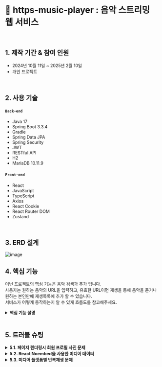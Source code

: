 # :pushpin: https-music-player : 음악 스트리밍 웹 서비스

</br>

## 1. 제작 기간 & 참여 인원
- 2024년 10월 11일 ~ 2025년 2월 10일
- 개인 프로젝트

</br>

## 2. 사용 기술
#### `Back-end`
  - Java 17
  - Spring Boot 3.3.4
  - Gradle
  - Spring Data JPA
  - Spring Security
  - JWT
  - RESTful API
  - H2
  - MariaDB 10.11.9
#### `Front-end`
  - React
  - JavaScript
  - TypeScript
  - Axios
  - React Cookie
  - React Router DOM
  - Zustand


</br>

## 3. ERD 설계

![image](https://github.com/user-attachments/assets/8cd6a3db-e5a0-41a6-b563-507eaea6d5d8)


## 4. 핵심 기능
이번 프로젝트의 핵심 기능은 음악 검색과 추가 입니다.</br>
사용자는 원하는 음악의 URL을 입력하고, 유효한 URL이면 재생을 통해 음악을 듣거나 원하는 본인만에 재생목록에 추가 할 수 있습니다.</br>
서비스가 어떻게 동작하는지 알 수 있게 흐름도를 참고해주세요.</br>


<details>
<summary><b>핵심 기능 설명</b></summary>
<div markdown="1">

### 4.1. 전체 흐름
![](https://github.com/ParkHanGyu/https-music-player/blob/master/assets/basic_flow.PNG?raw=true)

</br>


### 4.2. 사용자 요청
<details>
<summary><b>URL 정규식 체크</b></summary>
  
![](https://github.com/ParkHanGyu/https-music-player/blob/master/assets/1_videoSearch.png?raw=true)
  - React로 렌더링된 화면에서 사용자가 검색을 시도한 URL이 Youtube인지, SoundCloud인지 정규식으로 확인합니다.
  - URL이 Youtube 또는 SoundCloud인 경우 이후 Noembed을 사용해서 노래 정보를 받아와야 하기 때문에 Noembed에서 사용하는 형식에 맞게 URL을 정규화 시켜줍니다.
  - 정규화 시켜준 URL을 다른 컴포넌트에서 사용 할 수 있게 Zustand를 사용해 정규화한 URL를 set해줍니다.
  - Youtube 또는 SoundCloud 아닌 URL인 경우, 에러 메세지를 띄웁니다.

</br>
</details>


<details>
<summary><b>Noembed를 사용한 음악 정보 얻어오기</b></summary>

![](https://github.com/ParkHanGyu/https-music-player/blob/master/assets/2_setMusicInfo.png?raw=true)
  - useState를 사용해 infoData라는 상태를 관리합니다.
  - SoundCloud일 경우 제목에 포함된 불필요한 "by"(아티스트명)를 제거합니다.
  - setMusicInfo(url)을 호출하면 해당 URL의 미디어 정보를 가져와 infoData에 저장합니다.
  - 데이터를 가져올 때 noembed API를 이용하여 URL의 미디어 정보를 가져옵니다.
  - 실패하면 resetInfoData()를 호출해 기본값으로 초기화합니다.
  


</details>

<details>
<summary><b>Axios 비동기 요청</b></summary>
  
![](https://github.com/ParkHanGyu/https-music-player/blob/master/assets/3-2_API_playlistAddMusicRequest.png?raw=true)
  - Noembed를 통해 가져온 미디어 데이터를 비동기로 POST 요청해줍니다.
  - 이때 POST 요청으로 같이 보내줄 데이터는 미디어 데이터들을 담아둔 requestBody와 보안과 사용자를 구별하기 위해 accessToken을 포함해 서버로 보내줍니다.
  - 성공 시 응답 데이터 반환, 실패 시 에러 응답을 반환 해줍니다.
</details>


</br>


### 4.3. JWT Authentication Filter
<details>
<summary><b>유효한 JWT토큰인지 확인</b></summary>
  
![](https://github.com/ParkHanGyu/https-music-player/blob/master/assets/4_JWT_doFilterInternal.png?raw=true)
  - parseBearerToken() 메서드를 사용해 토큰이 올바른 형태인지 확인합니다. (parseBearerToken() 메서드에 대한 내용은 아래 "JWT 토큰 추출" 참고)
  - 정상적인 형태의 토큰이면 parseBearerToken() 메서드의 return 값으로 추출한 토큰값을 받습니다.
  - 추출한 토큰의 정보를 Spring Security가 알 수 있도록 UsernamePasswordAuthenticationToken을 생성해서 SecurityContext에 저장합니다.
    
</details>



<details>
<summary><b>JWT 토큰 추출(parseBearerToken메서드)</b></summary>
  
![](https://github.com/ParkHanGyu/https-music-player/blob/master/assets/5_JWT_parseBearerToken.png?raw=true)
 - 클라이언트에서 보낸 HTTP 요청 헤더에서 "Authorization" 필드가 존재하는지 확인합니다.
 - "Authorization" 필드가 존재하지 않는다면, parseBearerToken 메서드를 호출한곳에 null을 반환합니다.
 - "Authorization" 필드가 존재하는 경우, 해당 값이 "Bearer "로 시작하는지 확인합니다.
 - "Bearer "로 시작하지 않는다면 parseBearerToken 메서드를 호출한곳에 null을 반환합니다.
 - "Bearer "로 시작하는 경우, "Bearer " 이후의 문자열(토큰 값)만 추출하여 반환합니다. 
  
</details>

</br>

### 4.4. Controller
<details>
<summary><b>음악 추가 Controller</b></summary> 
  
![](https://github.com/ParkHanGyu/https-music-player/blob/master/assets/6-2_controller_addPlaylistToMusic.png?raw=true)
  
  - **요청 처리** 
    - Controller에서는 Spring Security가 허용한 요청을 받고 Service 계층으로 전달합니다.


  - **결과 응답** 
    - Service 계층에서 처리된 결과를 받아 MusicResponse 형태의 응답값을 클라이언트에 반환해줍니다.
    - 여기서 MusicResponse는 성공/실패의 여부를 알 수 있는 code와 message를 담고 있습니다.

</details>

</br>


### 4.5. Service(Service interface 기능 모음)
<details>
<summary><b>음악 추가 Service interface</b></summary> 
  
![](https://github.com/ParkHanGyu/https-music-player/blob/master/assets/7-2_addPlayListToMusic_service_interface.png?raw=true)

 - service interface는 비즈니스 로직을 처리하는 서비스 계층의 인터페이스입니다.
 - 기능을 정의하는 역할을 하며, 실제 기능 구현은 serviceImpl클래스에서 수행됩니다.
</details>

</br>


### 4.6. Service implement(Service 구현체)
<details>
<summary><b>재생목록 생성 Service 기능 구현</b></summary> 

  - 클라이언트에서 받아온 데이터를 파싱합니다.
  - 추가할 음악이 중복인지 체크합니다.
  - 중복이라면 MusicResponse 형태의 응답값인 MusicResponse.existingMusic()을 반환합니다.
  - 추가하려는 음악의 재생목록이 존재하는지 확인하고 존재하다면 해당 재생목록의 리스트를 가져옵니다.
  - 존재하지 않다면 클라이언트에 400 Bad Request 응답을 반환해줍니다.
  - 가져온 음악 리스트에 추가하려는 음악을 포함하여 재생순서를 계산해 할당해줍니다.
  - 재생순서를 할당해주고 데이터베이스에 저장해줍니다.
![](https://github.com/ParkHanGyu/https-music-player/blob/master/assets/8-2_addPlayListToMusic_service_impl.png?raw=true)
</details>


</br>


### 4.7. Repository
<details>
<summary><b>재생목록 생성 Repository</b></summary> 
  
  - MusicRepoSerivce는 비즈니스 로직을 담당하며, MusicRepository를 통해 데이터베이스와 상호작용합니다
  - MusicRepository는 JpaRepository를 상속받아 기본적인 CRUD 작업을 수행할 수 있도록 해줍니다.
  - 상속 받은 JpaRepository의 save 메서드를 실행합니다.


![](https://github.com/ParkHanGyu/https-music-player/blob/master/assets/9-2_addPlayListToMusic_repository_DB.png?raw=true)
</details>

</br>

</div>
</details>

</br>


## 5. 트러블 슈팅
<details>
  <summary><b>5.1. 페이지 렌더링시 회원 프로필 사진 문제</b></summary>

  - 웹서비스에 회원기능이 있으면 회원의 프로필 사진도 본인이 원하는 사진으로 바꾸면 좋을거 같아서 프로필 사진을 변경 할 수 있는 기능을 추가했습니다.
  
  - 하지만 사용자가 업로드한 이미지를 원하는 경로에 저장도 했고 DB에 프로필 사진 데이터도 저장해줬지만 비어있는 사진으로 렌더링되는 상황이였습니다. 
  
  - 확인해보니 브라우저에서 프로필 사진 부분 div의 backgroundImage가 브라우저에서 자동으로 리소스를 요청했습니다.
  
  - Spring Security는 기본적으로 .requestMatchers("도메인").permitAll()에 작성한 도메인을 제외한 모든 요청을 보호합니다.
  
  - 즉, 브라우저는 background-image: url(...)에서 url(...) 내부의 리소스를 네트워크 요청(GET)을 통해 가져오기 때문에 해당 경로도 HTTP 요청 인증/인가를 설정을 해줘야 했습니다.
  
  <details>
  <summary><b>기존 코드</b></summary>
  <div markdown="1">
  
  ~~~java
  /**
    SecurityConfig.java
   */
    @Bean
    public SecurityFilterChain securityFilterChain(HttpSecurity http) throws Exception {
        http
                .cors(cors -> cors.configurationSource(corsConfigurationSource()))
                .csrf(csrf -> csrf.disable()) 
                .authorizeRequests(authz -> authz
                        .requestMatchers(HttpMethod.POST,"/api/auth/sign-up", "/api/auth/sign-in").permitAll()
                        .anyRequest().authenticated()  // 그 외 요청은 인증 필요
                )
                .addFilterBefore(jwtAuthenticationFilter, UsernamePasswordAuthenticationFilter.class); // 필터
  
        return http.build();
    }
  ~~~
  
  </div>
  </details>
  
  <details>
  <summary><b>개선된 코드</b></summary>
  <div markdown="1">
  
  ~~~java
  /**
    SecurityConfig.java
   */
    @Bean
    public SecurityFilterChain securityFilterChain(HttpSecurity http) throws Exception {
        http
                .cors(cors -> cors.configurationSource(corsConfigurationSource()))
                .csrf(csrf -> csrf.disable())
                .authorizeRequests(authz -> authz
                        .requestMatchers(HttpMethod.GET,"/file/image/**").permitAll() // 이미지 경로 인증 없이 접근할 수 있도록 허용
                        .requestMatchers(HttpMethod.POST,"/api/auth/sign-up", "/api/auth/sign-in").permitAll()
                        .anyRequest().authenticated()  // 그 외 요청은 인증 필요
                )
                .addFilterBefore(jwtAuthenticationFilter, UsernamePasswordAuthenticationFilter.class); // 필터 등록
  
        return http.build();
    }
  ~~~
  
  </div>



  
  </details>
</details>

<!--  5.2 시작 -->
<details>
  <summary><b>5.2. React Noembed을 사용한 미디어 데이터</b></summary>

  - 사용자는 음악을 듣기 전, 누구의 어떤 음악인지 확인하고 듣기 때문에 미디어 정보가 필요합니다.
  - URL을 입력하면 해당 미디어 정보를 어떻게 가져올지 방식에 대해 고민했습니다.
  - YouTube Data API를 고려했지만, 제가 사용자일 경우 youtube만 사용하는게 너무 제한적이라 다양한 플랫폼을 지원하는 React Noembed를 사용했습니다.
  - React Noembed은 다양한 미디어 플랫폼(YouTube, SoundCloud, Vimeo 등) 지원하고 JSON 형식으로 썸네일, 제목, 작성자 등의 정보 제공해줍니다.
  - 하지만 문제는 여기서 Noembed을 썻을때 YouTube와 SoundCloud가 조금 다른게 있습니다.
  - 가져온 데이터에 title를 확인하면 Youtube는 정확히 "title"만 가져오고 SoundCloud 같은 경우 "title by 작성자" 형태로 가져옵니다.
    - 기존 Noembed을 통한 SoundCloud URL의 정보를 가져온 경우(vidTitle의 값을 보면 "by" 뒤에 오는 문자열은 author에 있는 글과 같다.)
    ![](https://github.com/ParkHanGyu/https-music-player/blob/master/assets/SoundCloud_by_before%20.PNG?raw=true)
    
  - 그러므로 SoundCloud에 대한 title 데이터는 "by 작성자"를 제외한 문자열을 가져오게 수정했습니다.


  
  <details>
  <summary><b>기존 코드</b></summary>
  <div markdown="1">
  
  ~~~typescript 
  /**
    useMediaInfo.ts
   */
  const noEmbed = "https://noembed.com/embed?url=";
  // 커스텀 훅: useMediaInfo (YouTube, SoundCloud 모두 지원)
  const useMediaInfo = (defaultImage: string) => {
    const [infoData, setInfoData] = useState<MusicInfoData>({
      vidUrl: "-",
      author: "-",
      thumb: defaultImage,
      vidTitle: "-",
    });
  
    const setMusicInfo = (
      url: string,
      callback?: (data: MusicInfoData) => void
    ) => {
      const fullUrl = `${noEmbed}${url}`;
      fetch(fullUrl)
        .then((res) => res.json())
        .then((data) => {
          const { url, author_name, thumbnail_url, title } = data;
          const newInfoData = {
            vidUrl: url || "-",
            author: author_name || "-",
            thumb: thumbnail_url || defaultImage,
            vidTitle: title || "-",
          };
  
          setInfoData(newInfoData);
          if (callback) callback(newInfoData); // 데이터 준비 후 콜백 호출
        })
        .catch((error) => {
          console.error("Failed to fetch media info:", error);
          resetInfoData();
        });
    };
  
    const resetInfoData = () => {
      setInfoData({
        vidUrl: "-",
        author: "-",
        thumb: defaultImage,
        vidTitle: "-",
      });
    };
  
    return {
      infoData,
      setInfoData,
      setMusicInfo,
      defaultImage,
      resetInfoData,
    };
  };
  
  export default useMediaInfo;
  ~~~

    
  </div>
  </details>

  
  <details>
  <summary><b>개선된 코드</b></summary>
  <div markdown="1">
  
  ~~~typescript
  /**
    useMediaInfo.ts
   */
    const noEmbed = "https://noembed.com/embed?url=";
  // 커스텀 훅: useMediaInfo (YouTube, SoundCloud 모두 지원)
  const useMediaInfo = (defaultImage: string) => {
    const [infoData, setInfoData] = useState<MusicInfoData>({
      vidUrl: "-",
      author: "-",
      thumb: defaultImage,
      vidTitle: "-",
    });
  
    const setMusicInfo = (
      url: string,
      callback?: (data: MusicInfoData) => void
    ) => {
      const fullUrl = `${noEmbed}${url}`;
      fetch(fullUrl)
        .then((res) => res.json())
        .then((data) => {
          const { url, author_name, thumbnail_url, title } = data;
          let processedTitle = title || "-";
          if (
            url.includes("soundcloud") &&
            title &&
            author_name &&
            title.includes(" by ") &&
            title.includes(author_name)
          ) {
            processedTitle = title.split(" by ")[0].trim();
          }
  
          const newInfoData = {
            vidUrl: url || "-",
            author: author_name || "-",
            thumb: thumbnail_url || defaultImage,
            vidTitle: processedTitle || "-",
          };
  
          setInfoData(newInfoData);
          if (callback) callback(newInfoData); // 데이터 준비 후 콜백 호출
        })
        .catch((error) => {
          console.error("Failed to fetch media info:", error);
          resetInfoData();
        });
    };
  
    const resetInfoData = () => {
      setInfoData({
        vidUrl: "-",
        author: "-",
        thumb: defaultImage,
        vidTitle: "-",
      });
    };
  
    return {
      infoData,
      setInfoData,
      setMusicInfo,
      defaultImage,
      resetInfoData,
    };
  };
  
  export default useMediaInfo;
  ~~~
  - SoundCloud의 경우 제목(title)이 "곡명 by 아티스트명" 형식이기 때문에 " by "를 기준으로 잘라서 "곡명"만 남겼습니다. 예를 들어, title = "제목 by 작성자" 라면 → "제목"만 저장됩니다.
  - 만약 SoundCloud의 제목에 by가 없을수도 있기 때문에 if문 조건으로 title의 문자열 값에 " by " 가 있는지 확인하고 " by "가 없는 SoundCloud URL이라면 title이 그대로 사용됩니다.
  - YouTube일 경우 title이 그대로 사용됩니다.
  
  </div>
  </details>
</details>

<!--  5.2 끝 -->

<!--  5.3 시작 -->
<details>
  <summary><b>5.3. 미디어 플랫폼별 반복재생 문제</b></summary>

  - 대부분의 모든 스트리밍 웹사이트는 반복재생 기능이 있습니다.
  - 해당 프로젝트에서는 ReactPlayer을 사용해 URL을 입력하면 Youtube 또는 SoundCloud에 미디어를 가져와서 재생하는 형식입니다.
  - ReactPlayer에 옵션을 보면 playing, onReady, onDuration, onEnded, loop, .. 등을 통해 미디어를 제어 할 수 있습니다. loop 옵션을 통해 반복재생을 구현했습니다.
  - 하지만 여기서 문제는 Youtube같은 경우 반복재생에 대한 기능을 지원하지만 SoundCloud에서는 반복재생에 대한 기능을 제공하지 않기 때문입니다.
  - SoundCloud는 반복재생에 대한 기능이 없기 때문에 Youtube에서도, SoundCloud에서도 공통적으로 작동하는 옵션인 ReactPlayer의 onEnded 옵션을 사용해서 반복재생 기능을 구현하기로 했습니다.

  
  <details>
  <summary><b>기존 코드</b></summary>
  <div markdown="1">
  
  ~~~typescript 
  /**
    PlayBar.tsx
   */
  const handleEnded = () => {
    onNextMusic();
  };

  return(
    <ReactPlayer
      ref={playerRef}
      url={playBarUrl}
      playing={isPlaying}
      onReady={handleReady}
      onDuration={handleDuration}
      loop={isLoop}
      onEnded={handleEnded}
      volume={volume}
      style={{ display: "none" }}
    />
  )
  ~~~

    
  </div>
  </details>

  
  <details>
  <summary><b>개선된 코드</b></summary>
  <div markdown="1">
  
  ~~~typescript
  /**
    PlayBar.tsx
  */
  const handleEnded = () => {
    if (playerRef.current && isLoop) {
      if (playBarUrl.includes("soundcloud")) {
        setPlayBarUrl(""); 
        setTimeout(() => setPlayBarUrl(playBarUrl), 10);
      } else {
        playerRef.current.seekTo(0);
      }
    } else if (!isLoop) {
      onNextMusic();
    }
  };

  return(
    <ReactPlayer
      ref={playerRef}
      url={playBarUrl}
      playing={isPlaying}
      onReady={handleReady}
      onDuration={handleDuration}
      onEnded={handleEnded}
      volume={volume}
      style={{ display: "none" }}
    />
  )
  ~~~
  - 기존 ReactPlayer에서 사용하던 loop 옵션을 제거하고 반복재생 여부에 따른 동작을 handleEnded() 메서드에서 처리하도록 수정
  - 만약 isLoop가 true이고 URL이 "soundcloud"인 경우 ReactPlayer의 URL값을 초기화해주고 setTimeout 콜백 함수를 호출하여 일정 시간 후에 URL을 업데이트합니다.
  - 만약 isLoop가 true이고 URL이 "soundcloud"가 아닌 경우(해당 프로젝트에서는 youtube인 경우) 해당 미디어의 진행도를 0으로 수정해줍니다.
  - 마지막 else if 조건문을 보면 기존 코드인 ReactPlayer의 옵션인 loop가 ture일경우 onEnded 옵션이 실행되지 않습니다. 결국 기존 코드에서 onEnded가 실행되려면 기본적으로 loop 값이 false입니다.
  - 하지만 수정 코드인 ReactPlayer을 보면 loop옵션을 사용하고 있지 않기 때문에 항상 onEnded가 실행되고 isLoop값에 따른 반복재생 또는 다음 음악으로 넘어가는 흐름으로 작성해줬습니다. 
  </div>
  </details>
</details>

<!--  5.3 끝 -->












</br>

